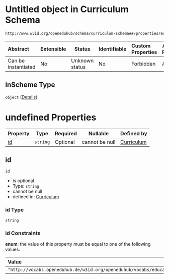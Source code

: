 # Untitled object in Curriculum Schema

```txt
http://www.w3id.org/openeduhub/schema/curriculum-schema##/properties/educationalLevel/properties/inScheme
```




| Abstract            | Extensible | Status         | Identifiable | Custom Properties | Additional Properties | Access Restrictions | Defined In                                                                                           |
| :------------------ | ---------- | -------------- | ------------ | :---------------- | --------------------- | ------------------- | ---------------------------------------------------------------------------------------------------- |
| Can be instantiated | No         | Unknown status | No           | Forbidden         | Allowed               | none                | [curriculum.schema.json\*](../../../jsonschema2md/out/curriculum.schema.json "open original schema") |

## inScheme Type

`object` ([Details](curriculum-properties-educational-level-for-the-item-properties-inscheme.md))

# undefined Properties

| Property  | Type     | Required | Nullable       | Defined by                                                                                                                                                                                                                             |
| :-------- | -------- | -------- | -------------- | :------------------------------------------------------------------------------------------------------------------------------------------------------------------------------------------------------------------------------------- |
| [id](#id) | `string` | Optional | cannot be null | [Curriculum](curriculum-properties-educational-level-for-the-item-properties-inscheme-properties-id.md "http&#x3A;//www.w3id.org/openeduhub/schema/curriculum-schema##/properties/educationalLevel/properties/inScheme/properties/id") |

## id




`id`

-   is optional
-   Type: `string`
-   cannot be null
-   defined in: [Curriculum](curriculum-properties-educational-level-for-the-item-properties-inscheme-properties-id.md "http&#x3A;//www.w3id.org/openeduhub/schema/curriculum-schema##/properties/educationalLevel/properties/inScheme/properties/id")

### id Type

`string`

### id Constraints

**enum**: the value of this property must be equal to one of the following values:

| Value                                                                        | Explanation |
| :--------------------------------------------------------------------------- | ----------- |
| `"http://vocabs.openeduhub.de/w3id.org/openeduhub/vocabs/educationalLevel/"` |             |
